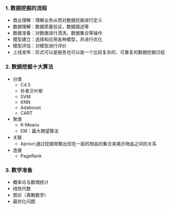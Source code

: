 ### 1. 数据挖掘的流程
- 商业理解：理解业务从而对数据挖掘进行定义
- 数据理解：数据质量验证，数据描述等
- 数据准备：对数据进行清洗，数据集合等操作
- 模型建立：选择和应用各种模型，并进行优化
- 模型评估：对模型进行评价
- 上线发布：形式可以是报告也可以是一个比较复杂的、可重复的数据挖掘过程

### 2. 数据挖掘十大算法
- 分类
  - C4.5
  - 朴素贝叶斯
  - SVM
  - KNN
  - Adaboost
  - CART
- 聚类
  - K-Means
  - EM：最大期望算法
- 关联
  - Apriori:通过挖掘频繁出现在一起的物品的集合来揭示物品之间的关系
- 连接
  - PageRank

### 3. 数学准备
- 概率论与数理统计
- 线性代数
- 图论（离散数学）
- 最优化问题